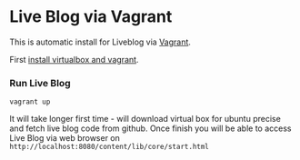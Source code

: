 Live Blog via Vagrant
=====================

This is automatic install for Liveblog via [Vagrant](http://vagrantup.com).

First [install virtualbox and vagrant](http://docs.vagrantup.com/v1/docs/getting-started/index.html).

### Run Live Blog


    vagrant up

It will take longer first time - will download virtual box for ubuntu precise
and fetch live blog code from github. Once finish you will be able to access
Live Blog via web browser on `http://localhost:8080/content/lib/core/start.html`
